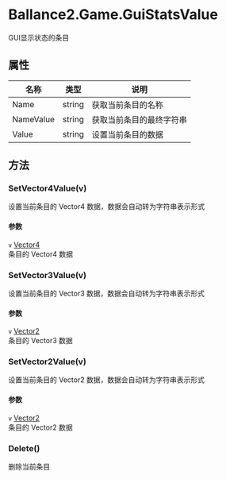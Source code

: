 ﻿# Ballance2.Game.GuiStatsValue 
GUI显示状态的条目

## 属性

|名称|类型|说明|
|---|---|---|
|Name|string |获取当前条目的名称|
|NameValue|string |获取当前条目的最终字符串|
|Value|string |设置当前条目的数据|

## 方法



### SetVector4Value(v)

设置当前条目的 Vector4 数据，数据会自动转为字符串表示形式


#### 参数


`v` [Vector4](https://docs.unity3d.com/ScriptReference/Vector4.html) <br/>条目的 Vector4 数据




### SetVector3Value(v)

设置当前条目的 Vector3 数据，数据会自动转为字符串表示形式


#### 参数


`v` [Vector2](https://docs.unity3d.com/ScriptReference/Vector2.html) <br/>条目的 Vector3 数据




### SetVector2Value(v)

设置当前条目的 Vector2 数据，数据会自动转为字符串表示形式


#### 参数


`v` [Vector2](https://docs.unity3d.com/ScriptReference/Vector2.html) <br/>条目的 Vector2 数据




### Delete()

删除当前条目

